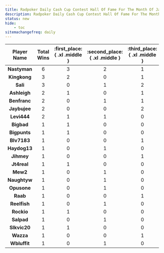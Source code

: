 ```yaml
---
title: Radpoker Daily Cash Cup Contest Hall Of Fame For The Month Of January 2024
description: Radpoker Daily Cash Cup Contest Hall Of Fame For The Month Of January 2024
status: new
hide:
    - toc
sitemachangefreq: daily
---
```


<style>
.md-typeset .grid {
  grid-template-columns: repeat(auto-fit, minmax(11rem, 1fr))  
}
.md-typeset__table {
   min-width: 100%;
}
.md-typeset table:not([class]) {
    display: table;
}

</style>


| Player Name    | Total Wins | :first_place:{ .xl .middle } | :second_place:{ .xl .middle } | :third_place:{ .xl .middle } |
| :------------: | :--------: | :--------------------------: | :---------------------------: | :--------------------------: |
| __Nastyman__      | 6          | 3                            | 2                             | 1                            |
| __Kingkong__      | 3          | 2                            | 0                             | 1                            |
| __Sali__      | 3          | 0                            | 1                             | 2                            |
| __Ashleigh__      | 2          | 1                            | 0                             | 1                            |
| __Benfranc__      | 2          | 0                            | 1                             | 1                            |
| __Jaybujee__      | 2          | 0                            | 0                             | 2                            |
| __Levi444__      | 2          | 1                            | 1                             | 0                            |
| __Bigbad__      | 1          | 1                            | 0                             | 0                            |
| __Bigpunts__      | 1          | 1                            | 0                             | 0                            |
| __Blv7183__      | 1          | 0                            | 0                             | 1                            |
| __Haydog13__      | 1          | 0                            | 1                             | 0                            |
| __Jihmey__      | 1          | 0                            | 0                             | 1                            |
| __Jt4real__      | 1          | 1                            | 0                             | 0                            |
| __Mew2__      | 1          | 0                            | 1                             | 0                            |
| __Naughtyw__      | 1          | 0                            | 1                             | 0                            |
| __Opusone__      | 1          | 0                            | 1                             | 0                            |
| __Raab__      | 1          | 0                            | 0                             | 1                            |
| __Reelfish__      | 1          | 0                            | 1                             | 0                            |
| __Rockio__      | 1          | 1                            | 0                             | 0                            |
| __Salpad__      | 1          | 0                            | 1                             | 0                            |
| __Slkvic20__      | 1          | 1                            | 0                             | 0                            |
| __Wazza__      | 1          | 0                            | 0                             | 1                            |
| __Wbluffit__      | 1          | 0                            | 1                             | 0                            |
